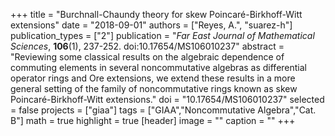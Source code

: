 +++
title = "Burchnall-Chaundy theory for skew Poincaré-Birkhoff-Witt extensions"
date = "2018-09-01"
authors = ["Reyes, A.", "suarez-h"]
publication_types = ["2"]
publication = "*Far East Journal of Mathematical Sciences*, **106**(1), 237-252. doi:10.17654/MS106010237"
abstract = "Reviewing some classical results on the algebraic dependence of commuting elements in several noncommutative algebras as differential operator rings and Ore extensions, we extend these results in a more general setting of the family of noncommutative rings known as skew Poincaré-Birkhoff-Witt extensions."
doi = "10.17654/MS106010237"
selected = false
projects = ["giaa"]
tags = ["GIAA","Noncommutative Algebra","Cat. B"]
math = true
highlight = true
[header]
image = ""
caption = ""
+++
